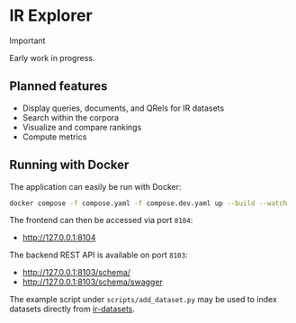 # IR Explorer

> [!IMPORTANT]  
> Early work in progress.

## Planned features

- Display queries, documents, and QRels for IR datasets
- Search within the corpora
- Visualize and compare rankings
- Compute metrics

## Running with Docker

The application can easily be run with Docker:

```bash
docker compose -f compose.yaml -f compose.dev.yaml up --build --watch
```

The frontend can then be accessed via port `8104`:

- http://127.0.0.1:8104

The backend REST API is available on port `8103`:

- http://127.0.0.1:8103/schema/
- http://127.0.0.1:8103/schema/swagger

The example script under `scripts/add_dataset.py` may be used to index datasets directly from [ir-datasets](https://ir-datasets.com/).

